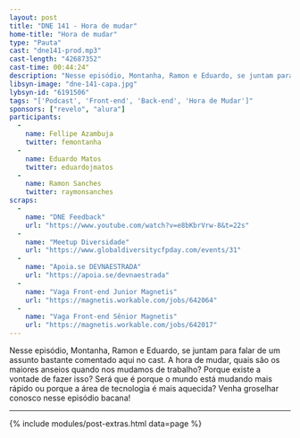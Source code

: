 ```yaml
---
layout: post
title: "DNE 141 - Hora de mudar"
home-title: "Hora de mudar"
type: "Pauta"
cast: "dne141-prod.mp3"
cast-length: "42687352"
cast-time: 00:44:24"
description: "Nesse episódio, Montanha, Ramon e Eduardo, se juntam para falar de um assunto bastante comentado aqui no cast. A hora de mudar, quais são os maiores anseios quando nos mudamos de trabalho? Porque existe a vontade de fazer isso? Será que é porque o mundo está mudando mais rápido ou porque a área de tecnologia é mais aquecida? Venha groselhar conosco nesse episódio bacana!"
libsyn-image: "dne-141-capa.jpg"
lybsyn-id: "6191506"
tags: "['Podcast', 'Front-end', 'Back-end', 'Hora de Mudar']"
sponsors: ["revelo", "alura"]
participants:
  -
    name: Fellipe Azambuja
    twitter: femontanha
  -
    name: Eduardo Matos
    twitter: eduardojmatos
  -
    name: Ramon Sanches
    twitter: raymonsanches
scraps:
  -
    name: "DNE Feedback"
    url: "https://www.youtube.com/watch?v=e8bKbrVrw-8&t=22s"
  -
    name: "Meetup Diversidade"
    url: "https://www.globaldiversitycfpday.com/events/31"
  -
    name: "Apoia.se DEVNAESTRADA"
    url: "https://apoia.se/devnaestrada"
  -
    name: "Vaga Front-end Junior Magnetis"
    url: "https://magnetis.workable.com/jobs/642064"
  -
    name: "Vaga Front-end Sênior Magnetis"
    url: "https://magnetis.workable.com/jobs/642017"
---
```


Nesse episódio, Montanha, Ramon e Eduardo, se juntam para falar de um assunto bastante comentado aqui no cast. A hora de mudar, quais são os maiores anseios quando nos mudamos de trabalho? Porque existe a vontade de fazer isso? Será que é porque o mundo está mudando mais rápido ou porque a área de tecnologia é mais aquecida? Venha groselhar conosco nesse episódio bacana!

---

{% include modules/post-extras.html data=page %}
